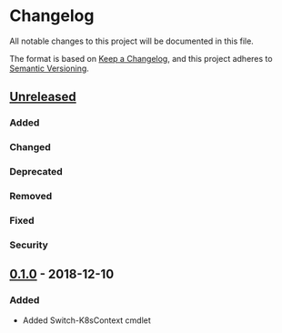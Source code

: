 # Changelog
All notable changes to this project will be documented in this file.

The format is based on [Keep a Changelog](https://keepachangelog.com/en/1.0.0/),
and this project adheres to [Semantic Versioning](https://semver.org/spec/v2.0.0.html).

## [Unreleased]
### Added

### Changed

### Deprecated

### Removed

### Fixed

### Security

## [0.1.0] - 2018-12-10
### Added
- Added Switch-K8sContext cmdlet

[Unreleased]: https://gitlab.com/dwsr/powerkube/compare/0.1.0...master
[0.1.0]: https://gitlab.com/dwsr/powerkube/tree/0.1.0